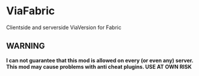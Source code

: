 # ViaFabric
Clientside and serverside ViaVersion for Fabric
## WARNING
**I can not guarantee that this mod is allowed on every (or even any) server. This mod may cause problems with anti cheat plugins. USE AT OWN RISK**
